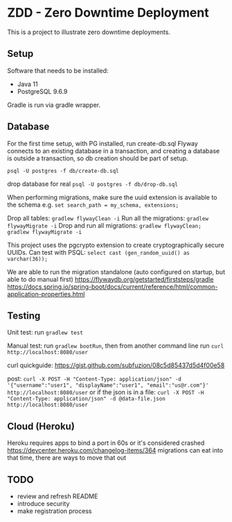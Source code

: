 # ZDD - Zero Downtime Deployment

This is a project to illustrate zero downtime deployments.

## Setup

Software that needs to be installed:

* Java 11
* PostgreSQL 9.6.9

Gradle is run via gradle wrapper.

## Database

For the first time setup, with PG installed, run create-db.sql 
Flyway connects to an existing database in a transaction,
and creating a database is outside a transaction, so db creation should be part of setup.
 

`psql -U postgres -f db/create-db.sql`

drop database for real
`psql -U postgres -f db/drop-db.sql`

When performing migrations, make sure the uuid extension is available to the schema
e.g. `set search_path = my_schema, extensions;`

Drop all tables: `gradlew flywayClean -i`
Run all the migrations: `gradlew flywayMigrate -i`
Drop and run all migrations: `gradlew flywayClean; gradlew flywayMigrate -i`

This project uses the pgcrypto extension to create cryptographically secure UUIDs.
Can test with PSQL: `select cast (gen_random_uuid() as varchar(36));`

We are able to run the migration standalone (auto configured on startup, but able to do manual first)
https://flywaydb.org/getstarted/firststeps/gradle
https://docs.spring.io/spring-boot/docs/current/reference/html/common-application-properties.html



## Testing

Unit test: run `gradlew test`

Manual test: run `gradlew bootRun`, then from another command line run `curl http://localhost:8080/user`

curl quickguide: https://gist.github.com/subfuzion/08c5d85437d5d4f00e58

post:
`curl -X POST -H "Content-Type: application/json" -d '{"username":"user1", "displayName":"user1", "email":"us@r.com"}' http://localhost:8080/user`
or if the json is in a file:
`curl -X POST -H "Content-Type: application/json" -d @data-file.json http://localhost:8080/user`

    
## Cloud (Heroku)

Heroku requires apps to bind a port in 60s or it's considered crashed
https://devcenter.heroku.com/changelog-items/364
migrations can eat into that time, there are ways to move that out


## TODO

* review and refresh README
* introduce security
* make registration process



